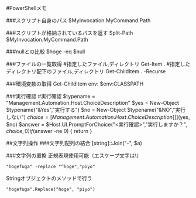#PowerShellメモ

###スクリプト自身のパス
	$MyInvocation.MyCommand.Path

###スクリプトが格納されているパスを返す
	Split-Path $MyInvocation.MyCommand.Path

###nullとの比較
	$hoge -eq $null

###ファイルの一覧取得
	#指定したファイル,ディレクトリ
	Get-Item .
	#指定したディレクトリ配下のファイル,ディレクトリ
	Get-ChildItem . -Recurse

###環境変数の取得
	Get-ChildItem env:
	$env:CLASSPATH

###実行確認
#実行確認
	$typename = "Management.Automation.Host.ChoiceDescription"
	$yes = New-Object $typename("&Yes","実行する")
	$no = New-Object $typename("&NO","実行しない")
	$choice = [Management.Automation.Host.ChoiceDescription[]]($yes, $no)
	$answer = $Host.UI.PromptForChoice("<実行確認>","実行しますか？", $choice, 0)
	if ($answer -ne 0) { return }


##文字列操作
###文字列配列の結合
	[string]::Join("-", $a)

###文字列の置換
正規表現使用可能（エスケープ文字は\）

	"hogefuga" -replace "^hoge","piyo"

Stringオブジェクトのメソッドで行う

	"hogefuga".Replace("hoge", "piyo")
